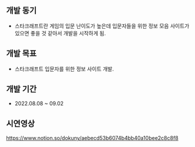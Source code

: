 ## 개발 동기

- 스타크래프트란 게임의 입문 난이도가 높은데 입문자들을 위한 정보 모음 사이트가 있으면 좋을 것 같아서 개발을 시작하게 됨.

## 개발 목표

- 스타크래프트 입문자를 위한 정보 사이트 개발.

## 개발 기간

- 2022.08.08 ~ 09.02

## 시연영상
https://www.notion.so/dokuny/aebecd53b6074b4bb40a10bee2c8c8f8
